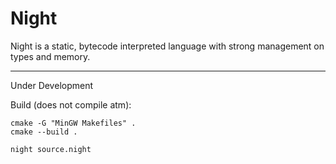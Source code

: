 # Night

Night is a static, bytecode interpreted language with strong management on types and memory.

---

Under Development

Build (does not compile atm):

```
cmake -G "MinGW Makefiles" .
cmake --build .

night source.night
```
